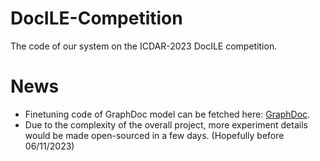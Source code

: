 # DocILE-Competition
The code of our system on the ICDAR-2023 DocILE competition.

# News
- Finetuning code of GraphDoc model can be fetched here: [GraphDoc](https://github.com/ZZR8066/GraphDoc).
- Due to the complexity of the overall project, more experiment details would be made open-sourced in a few days. (Hopefully before 06/11/2023)
